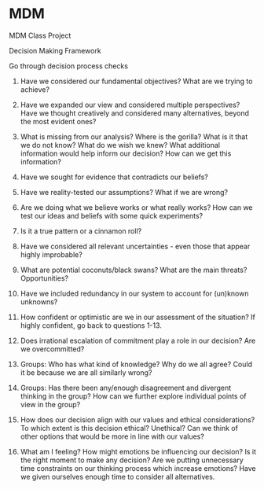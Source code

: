 # MDM
MDM Class Project


Decision Making Framework

Go through decision process checks

1. Have we considered our fundamental objectives? What are we trying to achieve?

2. Have we expanded our view and considered multiple perspectives? Have we thought creatively and considered many alternatives, beyond the most evident ones?

3. What is missing from our analysis? Where is the gorilla? What is it that we do not know? What do we wish we knew? What additional information would help inform our decision? How can we get this information?

4. Have we sought for evidence that contradicts our beliefs?

5. Have we reality-tested our assumptions? What if we are wrong?

6. Are we doing what we believe works or what really works? How can we test our ideas and beliefs with some quick experiments?

7. Is it a true pattern or a cinnamon roll?

8. Have we considered all relevant uncertainties - even those that appear highly improbable?

9. What are potential coconuts/black swans? What are the main threats? Opportunities?

10. Have we included redundancy in our system to account for (un)known unknowns?

11. How confident or optimistic are we in our assessment of the situation? If highly confident, go back to questions 1-13.

12. Does irrational escalation of commitment play a role in our decision? Are we overcommitted?

13. Groups: Who has what kind of knowledge? Why do we all agree? Could it be because we are all similarly wrong?

14. Groups: Has there been any/enough disagreement and divergent thinking in the group? How can we further explore individual points of view in the group?

15. How does our decision align with our values and ethical considerations? To which extent is this decision ethical? Unethical? Can we think of other options that would be more in line with our values?

16. What am I feeling? How might emotions be influencing our decision? Is it the right moment to make any decision? Are we putting unnecessary time constraints on our thinking process which increase emotions? Have we given ourselves enough time to consider all alternatives.

